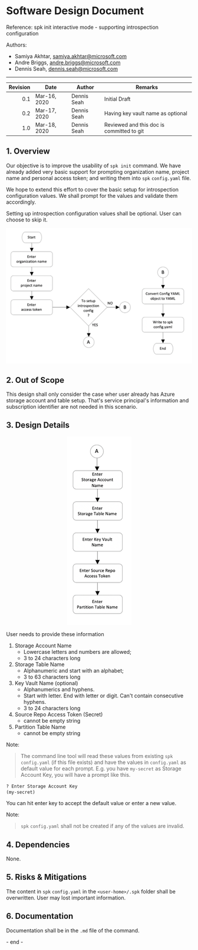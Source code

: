# Software Design Document

Reference: spk init interactive mode - supporting introspection configuration

<p>
Authors:

- Samiya Akhtar, samiya.akhtar@microsoft.com
- Andre Briggs, andre.briggs@microsoft.com
- Dennis Seah, dennis.seah@microsoft.com
  </p>

---

| Revision | Date         | Author      | Remarks                                   |
| -------: | ------------ | ----------- | ----------------------------------------- |
|      0.1 | Mar-16, 2020 | Dennis Seah | Initial Draft                             |
|      0.2 | Mar-17, 2020 | Dennis Seah | Having key vault name as optional         |
|      1.0 | Mar-18, 2020 | Dennis Seah | Reviewed and this doc is committed to git |

## 1. Overview

Our objective is to improve the usability of `spk init` command. We have already
added very basic support for prompting organization name, project name and
personal access token; and writing them into `spk` `config.yaml` file.

We hope to extend this effort to cover the basic setup for introspection
configuration values. We shall prompt for the values and validate them
accordingly.

Setting up introspection configuration values shall be optional. User can choose
to skip it.

<p style="text-align:center">
<img src="spkInitSupportIntrospection.png" width="600px">
</p>

## 2. Out of Scope

This design shall only consider the case wher user already has Azure storage
account and table setup. That's service principal's information and subscription
identifier are not needed in this scenario.

## 3. Design Details

<p style="text-align:center">
<img src="spkInitSupportIntrospection1.png" width="175px">
</p>

User needs to provide these information

1. Storage Account Name
   - Lowercase letters and numbers are allowed;
   - 3 to 24 characters long
1. Storage Table Name
   - Alphanumeric and start with an alphabet;
   - 3 to 63 characters long
1. Key Vault Name (optional)
   - Alphanumerics and hyphens.
   - Start with letter. End with letter or digit. Can't contain consecutive
     hyphens.
   - 3 to 24 characters long
1. Source Repo Access Token (Secret)
   - cannot be empty string
1. Partition Table Name
   - cannot be empty string

Note:

> The command line tool will read these values from existing `spk` `config.yaml`
> (if this file exists) and have the values in `config.yaml` as default value
> for each prompt. E.g. you have `my-secret` as Storage Account Key, you will
> have a prompt like this.

```
? Enter Storage Account Key
(my-secret)
```

You can hit enter key to accept the default value or enter a new value.

Note:

> `spk` `config.yaml` shall not be created if any of the values are invalid.

## 4. Dependencies

None.

## 5. Risks & Mitigations

The content in `spk` `config.yaml` in the `<user-home>/.spk` folder shall be
overwritten. User may lost important information.

## 6. Documentation

Documentation shall be in the `.md` file of the command.

\- end -
